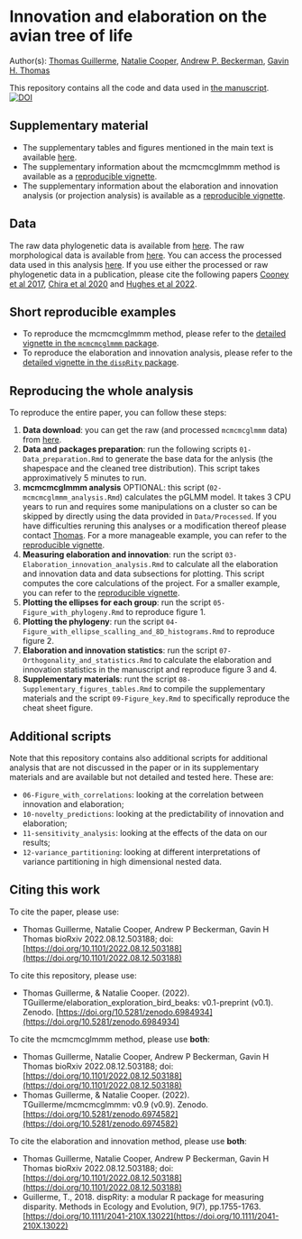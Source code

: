# Innovation and elaboration on the avian tree of life

Author(s): [Thomas Guillerme](https://github/TGuillerme), [Natalie Cooper](http://nhcooper123.github.io/), [Andrew P. Beckerman](https://andbeck.github.io/beckslab/), [Gavin H. Thomas](https://www.sheffield.ac.uk/biosciences/people/academic-staff/gavin-thomas)

This repository contains all the code and data used in [the manuscript](https://www.biorxiv.org/content/10.1101/2022.08.12.503188v1).
[![DOI](https://zenodo.org/badge/337779300.svg)](https://zenodo.org/badge/latestdoi/337779300)

## Supplementary material

 * The supplementary tables and figures mentioned in the main text is available [here]().
 * The supplementary information about the mcmcmcglmmm method is available as a [reproducible vignette](https://raw.rawgit.net/TGuillerme/mcmcmcglmmm/main/inst/MCMCglmm_mini_chains.html).
 * The supplementary information about the elaboration and innovation analysis (or projection analysis) is available as a [reproducible vignette](https://raw.rawgit.net/TGuillerme/dispRity/master/inst/vignettes/Projection_analysis.html).

## Data

The raw data phylogenetic data is available from [here](https://birdtree.org/).
The raw morphological data is available from [here]().<!-- TODO: add link to beak data -->
You can access the processed data used in this analysis [here](https://figshare.com/articles/dataset/Innovation_and_elaboration_on_the_avian_tree_of_life/20480355).
If you use either the processed or raw phylogenetic data in a publication, please cite the following papers [Cooney et al 2017](https://www.nature.com/articles/nature21074), [Chira et al 2020](https://royalsocietypublishing.org/doi/full/10.1098/rspb.2020.1585) and [Hughes et al 2022](https://onlinelibrary.wiley.com/doi/full/10.1111/ele.13905).

## Short reproducible examples

 * To reproduce the mcmcmcglmmm method, please refer to the [detailed vignette in the `mcmcmcglmmm` package](https://github.com/TGuillerme/mcmcmcglmmm/blob/main/inst/MCMCglmm_mini_chains.Rmd).
 * To reproduce the elaboration and innovation analysis, please refer to the [detailed vignette in the `dispRity` package](https://github.com/TGuillerme/dispRity/blob/MCMCglmm/inst/vignettes/Projection_analysis.Rmd).

## Reproducing the whole analysis

To reproduce the entire paper, you can follow these steps:

 1. **Data download**: you can get the raw (and processed `mcmcmcglmmm` data) from [here](). <!-- TODO: set the repo for data -->
 2. **Data and packages preparation**: run the following scripts `01-Data_preparation.Rmd` to generate the base data for the anlysis (the shapespace and the cleaned tree distribution). This script takes approximatively 5 minutes to run.
 3. **mcmcmcglmmm analysis** OPTIONAL: this script (`02-mcmcmcglmmm_analysis.Rmd`) calculates the pGLMM model. It takes 3 CPU years to run and requires some manipulations on a cluster so can be skipped by directly using the data provided in `Data/Processed`. If you have difficulties reruning this analyses or a modification thereof please contact [Thomas](mailto:guillert@tcd.ie). For a more manageable example, you can refer to the [reproducible vignette](https://raw.rawgit.net/TGuillerme/mcmcmcglmmm/main/inst/MCMCglmm_mini_chains.html).
 4. **Measuring elaboration and innovation**: run the script `03-Elaboration_innovation_analysis.Rmd` to calculate all the elaboration and innovation data and data subsections for plotting. This script computes the core calculations of the project. For a smaller example, you can refer to the [reproducible vignette](https://raw.rawgit.net/TGuillerme/dispRity/master/inst/vignettes/Projection_analysis.html).
 5. **Plotting the ellipses for each group**: run the script `05-Figure_with_phylogeny.Rmd` to reproduce figure 1. 
 6. **Plotting the phylogeny**: run the script `04-Figure_with_ellipse_scalling_and_8D_histograms.Rmd` to reproduce figure 2.
 7. **Elaboration and innovation statistics**: run the script `07-Orthogonality_and_statistics.Rmd` to calculate the elaboration and innovation statistics in the manuscript and reproduce figure 3 and 4.
 8. **Supplementary materials**: runt the script `08-Supplementary_figures_tables.Rmd` to compile the supplementary materials and the script `09-Figure_key.Rmd` to specifically reproduce the cheat sheet figure.

## Additional scripts

Note that this repository contains also additional scripts for additional analysis that are not discussed in the paper or in its supplementary materials and are available but not detailed and tested here.
These are:

 * `06-Figure_with_correlations`: looking at the correlation between innovation and elaboration;
 * `10-novelty_predictions`: looking at the predictability of innovation and elaboration;
 * `11-sensitivity_analysis`: looking at the effects of the data on our results;
 * `12-variance_partitioning`: looking at different interpretations of variance partitioning in high dimensional nested data.

## Citing this work

To cite the paper, please use:
 * Thomas Guillerme, Natalie Cooper, Andrew P Beckerman, Gavin H Thomas bioRxiv 2022.08.12.503188; doi: [https://doi.org/10.1101/2022.08.12.503188](https://doi.org/10.1101/2022.08.12.503188)

To cite this repository, please use:
 * Thomas Guillerme, & Natalie Cooper. (2022). TGuillerme/elaboration_exploration_bird_beaks: v0.1-preprint (v0.1). Zenodo. [https://doi.org/10.5281/zenodo.6984934](https://doi.org/10.5281/zenodo.6984934)

To cite the mcmcmcglmmm method, please use **both**:
 * Thomas Guillerme, Natalie Cooper, Andrew P Beckerman, Gavin H Thomas bioRxiv 2022.08.12.503188; doi: [https://doi.org/10.1101/2022.08.12.503188](https://doi.org/10.1101/2022.08.12.503188)
 * Thomas Guillerme, & Natalie Cooper. (2022). TGuillerme/mcmcmcglmmm: v0.9 (v0.9). Zenodo. [https://doi.org/10.5281/zenodo.6974582](https://doi.org/10.5281/zenodo.6974582)

To cite the elaboration and innovation method, please use **both**:
 * Thomas Guillerme, Natalie Cooper, Andrew P Beckerman, Gavin H Thomas bioRxiv 2022.08.12.503188; doi: [https://doi.org/10.1101/2022.08.12.503188](https://doi.org/10.1101/2022.08.12.503188)
 * Guillerme, T., 2018. dispRity: a modular R package for measuring disparity. Methods in Ecology and Evolution, 9(7), pp.1755-1763. [https://doi.org/10.1111/2041-210X.13022](https://doi.org/10.1111/2041-210X.13022)

